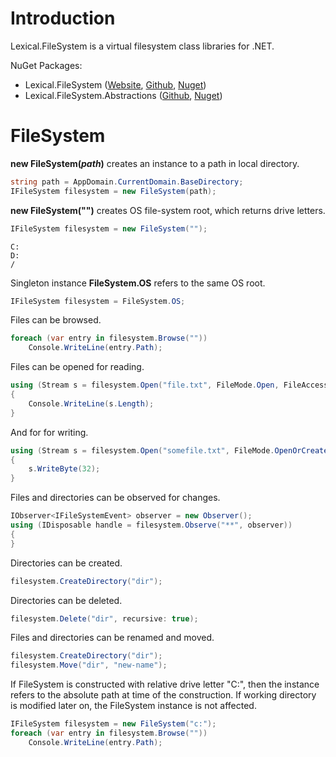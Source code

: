# Introduction
Lexical.FileSystem is a virtual filesystem class libraries for .NET.

NuGet Packages:
* Lexical.FileSystem ([Website](http://lexical.fi/FileSystem/index.html), [Github](https://github.com/tagcode/Lexical.FileSystem), [Nuget](https://www.nuget.org/packages/Lexical.FileSystem/))
* Lexical.FileSystem.Abstractions ([Github](https://github.com/tagcode/Lexical.FileSystem/tree/master/Lexical.FileSystem.Abstractions), [Nuget](https://www.nuget.org/packages/Lexical.FileSystem.Abstractions/))

# FileSystem

**new FileSystem(<i>path</i>)** creates an instance to a path in local directory.

```csharp
string path = AppDomain.CurrentDomain.BaseDirectory;
IFileSystem filesystem = new FileSystem(path);
```

**new FileSystem("")** creates OS file-system root, which returns drive letters.

```csharp
IFileSystem filesystem = new FileSystem("");
```

```none
C:
D:
/
```

Singleton instance **FileSystem.OS** refers to the same OS root.

```csharp
IFileSystem filesystem = FileSystem.OS;
```

Files can be browsed.

```csharp
foreach (var entry in filesystem.Browse(""))
    Console.WriteLine(entry.Path);
```

Files can be opened for reading.

```csharp
using (Stream s = filesystem.Open("file.txt", FileMode.Open, FileAccess.Read, FileShare.Read))
{
    Console.WriteLine(s.Length);
}
```

And for for writing.

```csharp
using (Stream s = filesystem.Open("somefile.txt", FileMode.OpenOrCreate, FileAccess.ReadWrite, FileShare.ReadWrite))
{
    s.WriteByte(32);
}
```

Files and directories can be observed for changes.

```csharp
IObserver<IFileSystemEvent> observer = new Observer();
using (IDisposable handle = filesystem.Observe("**", observer))
{
}
```

Directories can be created.

```csharp
filesystem.CreateDirectory("dir");
```

Directories can be deleted.

```csharp
filesystem.Delete("dir", recursive: true);
```

Files and directories can be renamed and moved.

```csharp
filesystem.CreateDirectory("dir");
filesystem.Move("dir", "new-name");
```

If FileSystem is constructed with relative drive letter "C:", then the instance refers to the absolute path at time of the construction.
If working directory is modified later on, the FileSystem instance is not affected.

```csharp
IFileSystem filesystem = new FileSystem("c:");
foreach (var entry in filesystem.Browse(""))
    Console.WriteLine(entry.Path);
```
